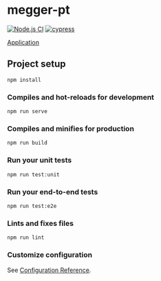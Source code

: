 # megger-pt

[![Node.js CI](https://github.com/meggernet/pt/actions/workflows/node.js.yml/badge.svg)](https://github.com/meggernet/pt/actions/workflows/node.js.yml) [![cypress](https://github.com/meggernet/pt/actions/workflows/cypress.yml/badge.svg)](https://github.com/meggernet/pt/actions/workflows/cypress.yml)


[Application](https://meggernet.github.io/pt/)

## Project setup
```
npm install
```

### Compiles and hot-reloads for development
```
npm run serve
```

### Compiles and minifies for production
```
npm run build
```

### Run your unit tests
```
npm run test:unit
```

### Run your end-to-end tests
```
npm run test:e2e
```

### Lints and fixes files
```
npm run lint
```

### Customize configuration
See [Configuration Reference](https://cli.vuejs.org/config/).
